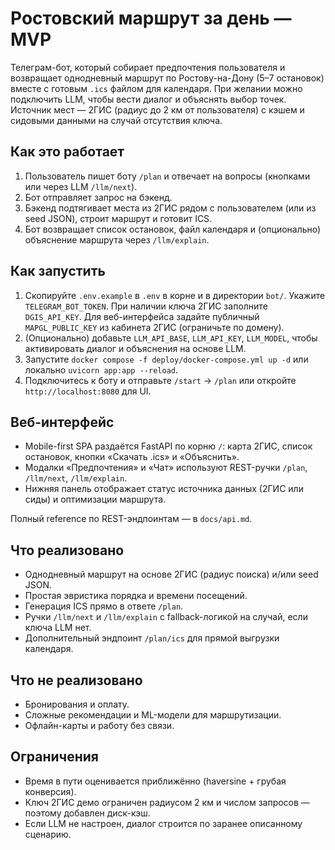 # Ростовский маршрут за день — MVP

Телеграм-бот, который собирает предпочтения пользователя и возвращает однодневный маршрут по Ростову-на-Дону (5–7 остановок) вместе с готовым `.ics` файлом для календаря. При желании можно подключить LLM, чтобы вести диалог и объяснять выбор точек. Источник мест — 2ГИС (радиус до 2 км от пользователя) с кэшем и сидовыми данными на случай отсутствия ключа.

## Как это работает
1. Пользователь пишет боту `/plan` и отвечает на вопросы (кнопками или через LLM `/llm/next`).
2. Бот отправляет запрос на бэкенд.
3. Бэкенд подтягивает места из 2ГИС рядом с пользователем (или из seed JSON), строит маршрут и готовит ICS.
4. Бот возвращает список остановок, файл календаря и (опционально) объяснение маршрута через `/llm/explain`.

## Как запустить
1. Скопируйте `.env.example` в `.env` в корне и в директории `bot/`. Укажите `TELEGRAM_BOT_TOKEN`. При наличии ключа 2ГИС заполните `DGIS_API_KEY`. Для веб-интерфейса задайте публичный `MAPGL_PUBLIC_KEY` из кабинета 2ГИС (ограничьте по домену).
2. (Опционально) добавьте `LLM_API_BASE`, `LLM_API_KEY`, `LLM_MODEL`, чтобы активировать диалог и объяснения на основе LLM.
3. Запустите `docker compose -f deploy/docker-compose.yml up -d` или локально `uvicorn app:app --reload`.
4. Подключитесь к боту и отправьте `/start` → `/plan` или откройте `http://localhost:8080` для UI.

## Веб-интерфейс
- Mobile-first SPA раздаётся FastAPI по корню `/`: карта 2ГИС, список остановок, кнопки «Скачать .ics» и «Объяснить».
- Модалки «Предпочтения» и «Чат» используют REST-ручки `/plan`, `/llm/next`, `/llm/explain`.
- Нижняя панель отображает статус источника данных (2ГИС или сиды) и оптимизации маршрута.

Полный reference по REST-эндпоинтам — в `docs/api.md`.

## Что реализовано
- Однодневный маршрут на основе 2ГИС (радиус поиска) и/или seed JSON.
- Простая эвристика порядка и времени посещений.
- Генерация ICS прямо в ответе `/plan`.
- Ручки `/llm/next` и `/llm/explain` с fallback-логикой на случай, если ключа LLM нет.
- Дополнительный эндпоинт `/plan/ics` для прямой выгрузки календаря.

## Что не реализовано
- Бронирования и оплату.
- Сложные рекомендации и ML-модели для маршрутизации.
- Офлайн-карты и работу без связи.

## Ограничения
- Время в пути оценивается приближённо (haversine + грубая конверсия).
- Ключ 2ГИС демо ограничен радиусом 2 км и числом запросов — поэтому добавлен диск-кэш.
- Если LLM не настроен, диалог строится по заранее описанному сценарию.
